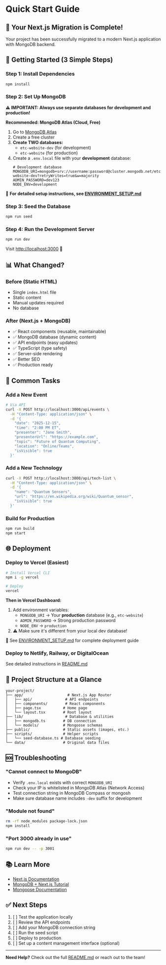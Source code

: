 # Quick Start Guide

## 🎉 Your Next.js Migration is Complete!

Your project has been successfully migrated to a modern Next.js application with MongoDB backend.

## 🚀 Getting Started (3 Simple Steps)

### Step 1: Install Dependencies
```bash
npm install
```

### Step 2: Set Up MongoDB

**⚠️ IMPORTANT: Always use separate databases for development and production!**

**Recommended: MongoDB Atlas (Cloud, Free)**
1. Go to [MongoDB Atlas](https://www.mongodb.com/cloud/atlas)
2. Create a free cluster
3. **Create TWO databases:**
   - `etc-website-dev` (for development)
   - `etc-website` (for production)
4. Create a `.env.local` file with your **development** database:
   ```
   # Development database
   MONGODB_URI=mongodb+srv://username:password@cluster.mongodb.net/etc-website-dev?retryWrites=true&w=majority
   ADMIN_PASSWORD=dev123
   NODE_ENV=development
   ```

📖 **For detailed setup instructions, see [ENVIRONMENT_SETUP.md](./ENVIRONMENT_SETUP.md)**

### Step 3: Seed the Database
```bash
npm run seed
```

### Step 4: Run the Development Server
```bash
npm run dev
```

Visit [http://localhost:3000](http://localhost:3000) 🎊

## 📊 What Changed?

### Before (Static HTML)
- Single `index.html` file
- Static content
- Manual updates required
- No database

### After (Next.js + MongoDB)
- ✅ React components (reusable, maintainable)
- ✅ MongoDB database (dynamic content)
- ✅ API endpoints (easy updates)
- ✅ TypeScript (type safety)
- ✅ Server-side rendering
- ✅ Better SEO
- ✅ Production ready

## 🔧 Common Tasks

### Add a New Event
```bash
# Via API
curl -X POST http://localhost:3000/api/events \
  -H "Content-Type: application/json" \
  -d '{
    "date": "2025-12-15",
    "time": "2:00 PM ET",
    "presenter": "Jane Smith",
    "presenterUrl": "https://example.com",
    "topic": "Future of Quantum Computing",
    "location": "Online/Teams",
    "isVisible": true
  }'
```

### Add a New Technology
```bash
curl -X POST http://localhost:3000/api/tech-list \
  -H "Content-Type: application/json" \
  -d '{
    "name": "Quantum Sensors",
    "url": "https://en.wikipedia.org/wiki/Quantum_sensor",
    "isVisible": true
  }'
```

### Build for Production
```bash
npm run build
npm start
```

## 🌐 Deployment

### Deploy to Vercel (Easiest)
```bash
# Install Vercel CLI
npm i -g vercel

# Deploy
vercel
```

**Then in Vercel Dashboard:**
1. Add environment variables:
   - `MONGODB_URI` → Your **production** database (e.g., `etc-website`)
   - `ADMIN_PASSWORD` → Strong production password
   - `NODE_ENV` → `production`
2. ⚠️ Make sure it's different from your local dev database!

📖 See [ENVIRONMENT_SETUP.md](./ENVIRONMENT_SETUP.md) for complete deployment guide

### Deploy to Netlify, Railway, or DigitalOcean
See detailed instructions in [README.md](./README.md)

## 📁 Project Structure at a Glance

```
your-project/
├── app/                    # Next.js App Router
│   ├── api/               # API endpoints
│   ├── components/        # React components
│   ├── page.tsx          # Home page
│   └── layout.tsx        # Root layout
├── lib/                   # Database & utilities
│   ├── mongodb.ts        # DB connection
│   └── models/           # Mongoose schemas
├── public/               # Static assets (images, etc.)
├── scripts/              # Helper scripts
│   └── seed-database.ts # Database seeding
└── data/                 # Original data files
```

## 🆘 Troubleshooting

### "Cannot connect to MongoDB"
- Verify `.env.local` exists with correct `MONGODB_URI`
- Check your IP is whitelisted in MongoDB Atlas (Network Access)
- Test connection string in MongoDB Compass or mongosh
- Make sure database name includes `-dev` suffix for development

### "Module not found"
```bash
rm -rf node_modules package-lock.json
npm install
```

### "Port 3000 already in use"
```bash
npm run dev -- -p 3001
```

## 📚 Learn More

- [Next.js Documentation](https://nextjs.org/docs)
- [MongoDB + Next.js Tutorial](https://www.mongodb.com/developer/languages/javascript/nextjs-building-modern-applications/)
- [Mongoose Documentation](https://mongoosejs.com/docs/guide.html)

## ✅ Next Steps

1. [ ] Test the application locally
2. [ ] Review the API endpoints
3. [ ] Add your MongoDB connection string
4. [ ] Run the seed script
5. [ ] Deploy to production
6. [ ] Set up a content management interface (optional)

---

**Need Help?** Check out the full [README.md](./README.md) or reach out to the team!

